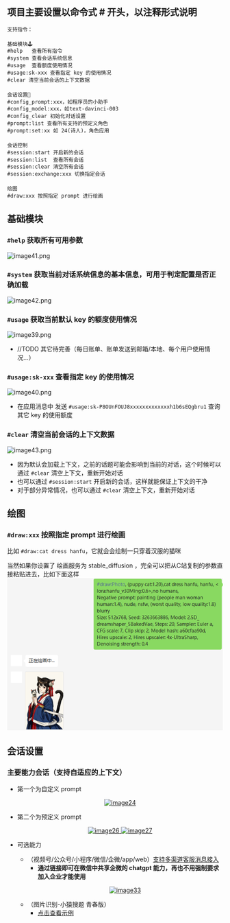 ## 项目主要设置以命令式 # 开头，以注释形式说明
```txt
支持指令：

基础模块🕹️
#help   查看所有指令
#system 查看会话系统信息
#usage  查看额度使用情况
#usage:sk-xxx 查看指定 key 的使用情况
#clear 清空当前会话的上下文数据

会话设置🦄
#config_prompt:xxx，如程序员的小助手
#config_model:xxx，如text-davinci-003
#config_clear 初始化对话设置
#prompt:list 查看所有支持的预定义角色
#prompt:set:xx 如 24(诗人)，角色应用

会话控制
#session:start 开启新的会话
#session:list  查看所有会话
#session:clear 清空所有会话
#session:exchange:xxx 切换指定会话

绘图
#draw:xxx 按照指定 prompt 进行绘画
```
## 基础模块
### `#help` 获取所有可用参数
![image41.png](image41.png)
### `#system` 获取当前对话系统信息的基本信息，可用于判定配置是否正确加载 
![image42.png](image42.png)
### `#usage` 获取当前默认 key 的额度使用情况
![image39.png](image39.png)
- //TODO 其它待完善（每日账单、账单发送到邮箱/本地、每个用户使用情况...）
### `#usage:sk-xxx` 查看指定 key 的使用情况
![image40.png](image40.png)
- 在应用消息中 发送 `#usage:sk-P8OUnFOUJ8xxxxxxxxxxxxxh1b6sEQgbru1` 查询其它 key 的使用额度
### `#clear` 清空当前会话的上下文数据
![image43.png](image43.png)
- 因为默认会加载上下文，之前的话题可能会影响到当前的对话，这个时候可以通过 `#clear` 清空上下文，重新开始对话
- 也可以通过 `#session:start` 开启新的会话，这样就能保证上下文的干净
- 对于部分异常情况，也可以通过 `#clear` 清空上下文，重新开始对话

## 绘图
### `#draw:xxx` 按照指定 prompt 进行绘画
比如 `#draw:cat dress hanfu`，它就会会绘制一只穿着汉服的猫咪

当然如果你设置了 绘画服务为 stable_diffusion ，完全可以把从C站复制的参数直接粘贴进去，比如下面这样
![img.png](img.png)

## 会话设置
### 主要能力会话（支持自适应的上下文）

- 第一个为自定义 prompt
  <p align="center">
    <a href="https://github.com/whyiyhw/chatgpt-wechat" target="_blank" rel="noopener noreferrer">
        <img width="400" src="./image24.png" alt="image24"/>
    </a>
  </p>
- 第二个为预定义 prompt
  <p align="center">
    <a href="https://github.com/whyiyhw/chatgpt-wechat" target="_blank" rel="noopener noreferrer">
        <img width="400" src="./image28.png" alt="image26" />
        <img width="400" src="./image27.png" alt="image27" />
    </a>
  </p>
- 可选能力
    - （视频号/公众号/小程序/微信/企微/app/web）[支持多渠道客服消息接入](./custom_support_service.md)
        - **通过链接即可在微信中共享企微的 chatgpt 能力，再也不用强制要求加入企业才能使用**
      <p align="center">
      <a href="https://github.com/whyiyhw/chatgpt-wechat" target="_blank" rel="noopener noreferrer">
          <img width="600" src="./image33.png" alt="image33" />
      </a>
  </p>

    - （图片识别-小猿搜题 青春版）
        - [点击查看示例](./image25.jpg)


